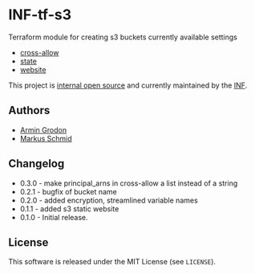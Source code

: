 # INF-tf-s3

Terraform module for creating s3 buckets
currently available settings
- [cross-allow](cross-allow/README.md)
- [state](state/README.md)
- [website](website/README.md)


This project is [internal open source](https://en.wikipedia.org/wiki/Inner_source)
and currently maintained by the [INF](https://github.com/orgs/ryte/teams/inf).

## Authors

- [Armin Grodon](https://github.com/x4121)
- [Markus Schmid](https://github.com/h0raz)

## Changelog

- 0.3.0 - make principal_arns in cross-allow a list instead of a string
- 0.2.1 - bugfix of bucket name
- 0.2.0 - added encryption, streamlined variable names
- 0.1.1 - added s3 static website
- 0.1.0 - Initial release.

## License

This software is released under the MIT License (see `LICENSE`).
